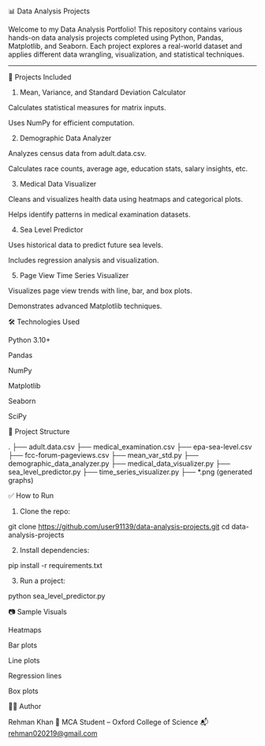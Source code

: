 📊 Data Analysis Projects

Welcome to my Data Analysis Portfolio! This repository contains various hands-on data analysis projects completed using Python, Pandas, Matplotlib, and Seaborn. Each project explores a real-world dataset and applies different data wrangling, visualization, and statistical techniques.


---

🧠 Projects Included

1. Mean, Variance, and Standard Deviation Calculator

Calculates statistical measures for matrix inputs.

Uses NumPy for efficient computation.



2. Demographic Data Analyzer

Analyzes census data from adult.data.csv.

Calculates race counts, average age, education stats, salary insights, etc.



3. Medical Data Visualizer

Cleans and visualizes health data using heatmaps and categorical plots.

Helps identify patterns in medical examination datasets.



4. Sea Level Predictor

Uses historical data to predict future sea levels.

Includes regression analysis and visualization.



5. Page View Time Series Visualizer

Visualizes page view trends with line, bar, and box plots.

Demonstrates advanced Matplotlib techniques.


🛠 Technologies Used

Python 3.10+

Pandas

NumPy

Matplotlib

Seaborn

SciPy


📁 Project Structure

.
├── adult.data.csv
├── medical_examination.csv
├── epa-sea-level.csv
├── fcc-forum-pageviews.csv
├── mean_var_std.py
├── demographic_data_analyzer.py
├── medical_data_visualizer.py
├── sea_level_predictor.py
├── time_series_visualizer.py
├── *.png (generated graphs)


✅ How to Run

1. Clone the repo:

git clone https://github.com/user91139/data-analysis-projects.git
cd data-analysis-projects


2. Install dependencies:

pip install -r requirements.txt


3. Run a project:

python sea_level_predictor.py



📷 Sample Visuals

Heatmaps

Bar plots

Line plots

Regression lines

Box plots


👨‍💻 Author

Rehman Khan
💼 MCA Student – Oxford College of Science
📬 rehman020219@gmail.com
